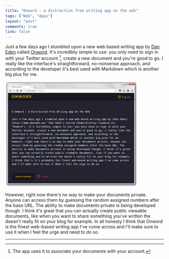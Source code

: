 ```yaml
---
title: "Onword – a distraction free writing app on the web"
tags: ["Web", "Apps"]
layout: "post"
comments: true
link: false
---
```


Just a few days ago I stumbled upon a new web based writing app by [Dan Eden](http://www.daneden.me/) called [Onword](http://onword.co/). It's incredibly simple to use: you only need to sign in with your Twitter account [^20121113-1], create a new document and you're good to go. I really like the interface's straightforward, no-nonsense approach, and according to the developer it's best used with Markdown which is another big plus for me.

![Onword](/images/blog/2012/11/13/onword-app.png)

However, right now there's no way to make your documents private. Anyone can access them by guessing the random assigned numbers after the base URL. The ability to make documents private is being developed though. I think it's great that you can actually create public viewable documents, like when you want to share something you've written the doesn't really fit on your blog for example. In all honesty I think that Onword is the finest web-based writing app I've come across and I'll make sure to use it when I feel the urge and need to do so.

* * *

[^20121113-1]: The app uses it to associate your documents with your account.
